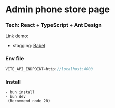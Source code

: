 # Admin phone store page

### Tech: React + TypeScript + Ant Design

Link demo:

- stagging: [Babel](https://babeljs.io/)

### Env file

```js
VITE_API_ENDPOINT=http://localhost:4000

```

### Install

```
- bun install
- bun dev
 (Recommend node 20)
```
